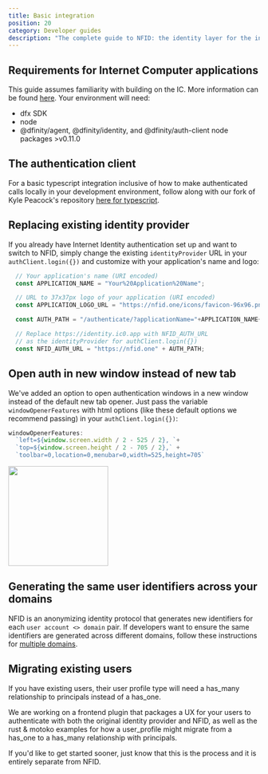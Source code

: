 ```yaml
---
title: Basic integration
position: 20
category: Developer guides
description: "The complete guide to NFID: the identity layer for the internet."
---
```


## Requirements for Internet Computer applications
This guide assumes familiarity with building on the IC. More information can be found [here](https://internetcomputer.org/docs/current/developer-docs/build/install-upgrade-remove). Your environment will need:
- dfx SDK
- node
- @dfinity/agent, @dfinity/identity, and @dfinity/auth-client node packages >v0.11.0

## The authentication client
For a basic typescript integration inclusive of how to make authenticated calls locally in your development environment, follow along with our fork of Kyle Peacock's repository [here for typescript](https://github.com/internet-identity-labs/nfid-auth-client-demo/tree/feature/nfid-auth-client-demo).

## Replacing existing identity provider
If you already have Internet Identity authentication set up and want to switch to NFID, simply change the existing `identityProvider` URL in your `authClient.login({})` and customize with your application's name and logo:
```js
  // Your application's name (URI encoded)
  const APPLICATION_NAME = "Your%20Application%20Name";

  // URL to 37x37px logo of your application (URI encoded)
  const APPLICATION_LOGO_URL = "https://nfid.one/icons/favicon-96x96.png";

  const AUTH_PATH = "/authenticate/?applicationName="+APPLICATION_NAME+"&applicationLogo="+APPLICATION_LOGO_URL+"#authorize";

  // Replace https://identity.ic0.app with NFID_AUTH_URL
  // as the identityProvider for authClient.login({}) 
  const NFID_AUTH_URL = "https://nfid.one" + AUTH_PATH;
``` 

## Open auth in new window instead of new tab
We've added an option to open authentication windows in a new window instead of the default new tab opener. Just pass the variable `windowOpenerFeatures` with html options (like these default options we recommend passing) in your `authClient.login({})`:

```js
windowOpenerFeatures: 
  `left=${window.screen.width / 2 - 525 / 2}, `+ 
  `top=${window.screen.height / 2 - 705 / 2},` + 
  `toolbar=0,location=0,menubar=0,width=525,height=705`
```

<img src="account_selection_screen.png" style="width:200px;margin:auto;"></img>

## Generating the same user identifiers across your domains
NFID is an anonymizing identity protocol that generates new identifiers for each `user account <> domain` pair. If developers want to ensure the same identifiers are generated across different domains, follow these instructions for [multiple domains](multiple-domains.md).

## Migrating existing users
If you have existing users, their user profile type will need a has_many relationship to principals instead of a has_one.

We are working on a frontend plugin that packages a UX for your users to authenticate with both the original identity provider and NFID, as well as the rust & motoko examples for how a user_profile might migrate from a has_one to a has_many relationship with principals.

If you'd like to get started sooner, just know that this is the process and it is entirely separate from NFID.
